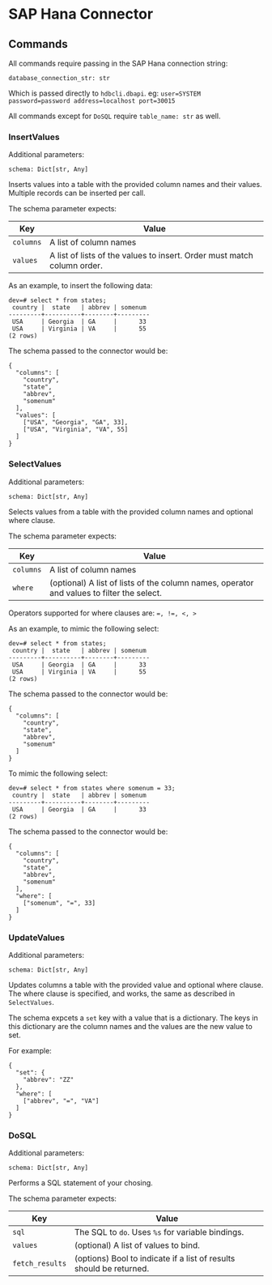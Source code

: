 # SAP Hana Connector

## Commands

All commands require passing in the SAP Hana connection string:

```
database_connection_str: str
```

Which is passed directly to `hdbcli.dbapi`. eg: `user=SYSTEM password=password address=localhost port=30015`

All commands except for `DoSQL` require `table_name: str` as well.

### InsertValues

Additional parameters:

```
schema: Dict[str, Any]
```

Inserts values into a table with the provided column names and their values. Multiple records can be inserted per call.

The schema parameter expects:

| Key | Value |
|-----|-------|
| `columns` | A list of column names |
| `values` | A list of lists of the values to insert. Order must match column order. |

As an example, to insert the following data:

```
dev=# select * from states;
 country |  state   | abbrev | somenum 
---------+----------+--------+---------
 USA     | Georgia  | GA     |      33
 USA     | Virginia | VA     |      55
(2 rows)

```

The schema passed to the connector would be:

```
{
  "columns": [
    "country",
    "state",
    "abbrev",
    "somenum"
  ], 
  "values": [
    ["USA", "Georgia", "GA", 33], 
    ["USA", "Virginia", "VA", 55]
  ]
}
```
### SelectValues

Additional parameters:

```
schema: Dict[str, Any]
```

Selects values from a table with the provided column names and optional where clause.

The schema parameter expects:

| Key | Value |
|-----|-------|
| `columns` | A list of column names |
| `where` | (optional) A list of lists of the column names, operator and values to filter the select. |

Operators supported for where clauses are: `=, !=, <, >`

As an example, to mimic the following select:

```
dev=# select * from states;
 country |  state   | abbrev | somenum 
---------+----------+--------+---------
 USA     | Georgia  | GA     |      33
 USA     | Virginia | VA     |      55
(2 rows)

```

The schema passed to the connector would be:

```
{
  "columns": [
    "country",
    "state",
    "abbrev",
    "somenum"
  ]
}
```

To mimic the following select:

```
dev=# select * from states where somenum = 33;
 country |  state   | abbrev | somenum 
---------+----------+--------+---------
 USA     | Georgia  | GA     |      33
(2 rows)

```

The schema passed to the connector would be:

```
{
  "columns": [
    "country",
    "state",
    "abbrev",
    "somenum"
  ],
  "where": [
    ["somenum", "=", 33]
  ]
}
```

### UpdateValues

Additional parameters:

```
schema: Dict[str, Any]
```

Updates columns a table with the provided value and optional where clause. The where clause is specified, and works, the same as described in `SelectValues`.

The schema expcets a `set` key with a value that is a dictionary. The keys in this dictionary are the column names and the values are the new value to set. 

For example:

```
{
  "set": {
    "abbrev": "ZZ"
  }, 
  "where": [
    ["abbrev", "=", "VA"]
  ]
}
```

### DoSQL

Additional parameters:

```
schema: Dict[str, Any]
```

Performs a SQL statement of your chosing.

The schema parameter expects:

| Key | Value |
|-----|-------|
| `sql` | The SQL to `do`. Uses `%s` for variable bindings. |
| `values` | (optional) A list of values to bind. |
| `fetch_results` | (options) Bool to indicate if a list of results should be returned. |

